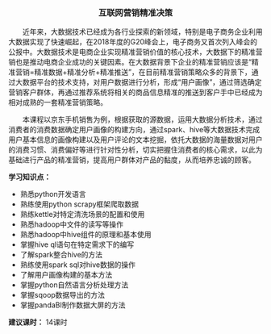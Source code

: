 ### <center> 互联网营销精准决策</center>

&emsp;&emsp;近年来，大数据技术已经成为各行业探索的新领域，特别是电子商务企业利用大数据实现了快速崛起，在2018年度的G20峰会上，电子商务又首次列入峰会的公报中。大数据技术是电商企业实现精准营销价值的核心技术，大数据下的精准营销也是推动电商企业成功的关键因素。在大数据背景下企业的精准营销应该是“精准营销=精准数据+精准分析+精准推送”，在目前精准营销策略众多的背景下，通过大数据平台的技术支持，对用户数据进行分析，形成“用户画像”，通过筛选确定营销客户群体，再通过推荐系统将相关的商品信息精准的推送到客户手中已经成为相对成熟的一套精准营销策略。

&emsp;&emsp;本课程以京东手机销售为例，根据获取的源数据，运用大数据分析技术，通过消费者的消费数据确定用户画像的构建方向，通过spark、hive等大数据技术完成用户基本信息的画像构建以及用户评论的文本挖掘，依托大数据的海量数据对用户的消费习惯、消费偏好等进行针对性分析，切实把握住消费者的核心需求，以此为基础进行产品的精准营销，提高用户群体对产品的黏度，从而培养忠诚的顾客。

**学习知识点：**
- 熟悉python开发语言
- 熟练使用python scrapy框架爬取数据
- 熟练kettle对特定清洗场景的配置和使用
- 熟悉hadoop中文件的读写等操作
- 熟悉hadoop中hive组件的原理和基本使用
- 掌握hive ql语句在特定需求下的编写
- 了解spark整合hive的方法
- 熟练使用spark sql对hive数据的操作
- 了解用户画像构建的基本方法
- 掌握python自然语言分析处理方法
- 掌握sqoop数据导出的方法
- 掌握pandaBI制作数据大屏的方法

**建议课时：**
14课时
